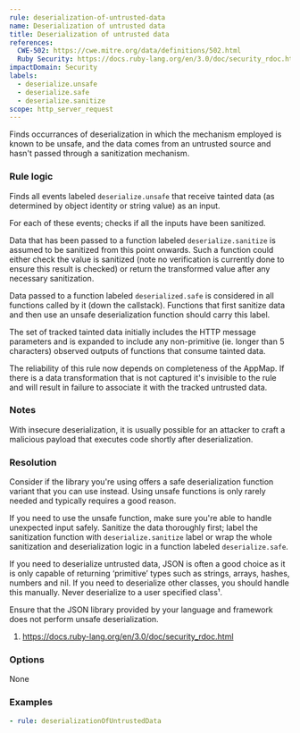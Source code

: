 ```yaml
---
rule: deserialization-of-untrusted-data
name: Deserialization of untrusted data
title: Deserialization of untrusted data
references:
  CWE-502: https://cwe.mitre.org/data/definitions/502.html
  Ruby Security: https://docs.ruby-lang.org/en/3.0/doc/security_rdoc.html
impactDomain: Security
labels:
  - deserialize.unsafe
  - deserialize.safe
  - deserialize.sanitize
scope: http_server_request
---
```


Finds occurrances of deserialization in which the mechanism employed is known to be unsafe, and the
data comes from an untrusted source and hasn't passed through a sanitization mechanism.

### Rule logic

Finds all events labeled `deserialize.unsafe` that receive tainted data (as determined by object
identity or string value) as an input.

For each of these events; checks if all the inputs have been sanitized.

Data that has been passed to a function labeled `deserialize.sanitize` is assumed to be sanitized
from this point onwards. Such a function could either check the value is sanitized (note no
verification is currently done to ensure this result is checked) or return the transformed value
after any necessary sanitization.

Data passed to a function labeled `deserialized.safe` is considered in all functions called by it
(down the callstack). Functions that first sanitize data and then use an unsafe deserialization
function should carry this label.

The set of tracked tainted data initially includes the HTTP message parameters and is expanded to
include any non-primitive (ie. longer than 5 characters) observed outputs of functions that consume
tainted data.

The reliability of this rule now depends on completeness of the AppMap. If there is a data
transformation that is not captured it's invisible to the rule and will result in failure to
associate it with the tracked untrusted data.

### Notes

With insecure deserialization, it is usually possible for an attacker to craft a malicious payload
that executes code shortly after deserialization.

### Resolution

Consider if the library you're using offers a safe deserialization function variant that you can use
instead. Using unsafe functions is only rarely needed and typically requires a good reason.

If you need to use the unsafe function, make sure you're able to handle unexpected input safely.
Sanitize the data thoroughly first; label the sanitization function with `deserialize.sanitize`
label or wrap the whole sanitization and deserialization logic in a function labeled
`deserialize.safe`.

If you need to deserialize untrusted data, JSON is often a good choice as it is only capable of
returning ‘primitive’ types such as strings, arrays, hashes, numbers and nil. If you need to
deserialize other classes, you should handle this manually. Never deserialize to a user specified
class¹.

Ensure that the JSON library provided by your language and framework does not perform unsafe
deserialization.

1. https://docs.ruby-lang.org/en/3.0/doc/security_rdoc.html

### Options

None

### Examples

```yaml
- rule: deserializationOfUntrustedData
```
